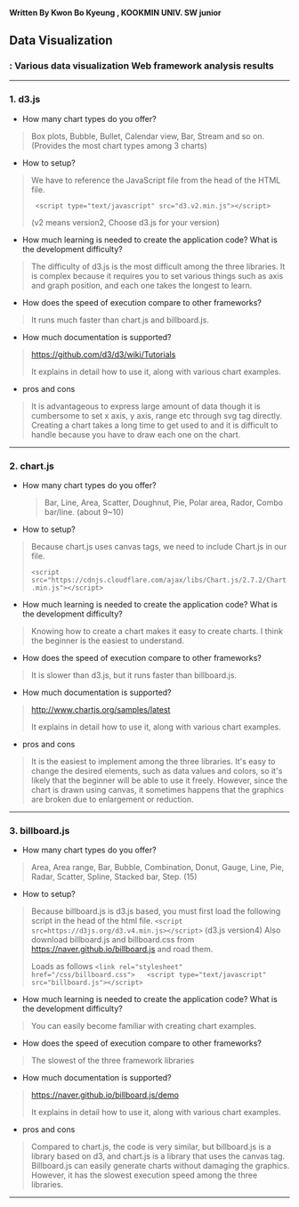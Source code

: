 #### Written By Kwon Bo Kyeung , KOOKMIN UNIV. SW junior

## Data Visualization
### : Various data visualization Web framework analysis results
----
### 1. d3.js
* How many chart types do you offer?
 > Box plots, Bubble, Bullet, Calendar view, Bar, Stream and so on. (Provides the most chart types among 3 charts)

* How to setup?
 > We have to reference the JavaScript file from the head of the HTML file.
 >
 > ``` <script type="text/javascript" src="d3.v2.min.js"></script>```
 >
 > (v2 means version2, Choose d3.js for your version)

* How much learning is needed to create the application code? What is the development difficulty?
 > The difficulty of d3.js is the most difficult among the three libraries. It is complex because it requires you to set various things such as axis and graph position, and each one takes the longest to learn.

* How does the speed of execution compare to other frameworks?
 > It runs much faster than chart.js and billboard.js.

* How much documentation is supported?
 > <https://github.com/d3/d3/wiki/Tutorials>
 >
 > It explains in detail how to use it, along with various chart examples.

* pros and cons
 > It is advantageous to express large amount of data though it is cumbersome to set x axis, y axis, range etc through svg tag directly. Creating a chart takes a long time to get used to and it is difficult to handle because you have to draw each one on the chart.

----

### 2. chart.js
* How many chart types do you offer?
  > Bar, Line, Area, Scatter, Doughnut, Pie, Polar area, Rador, Combo bar/line. (about 9~10)

* How to setup?
> Because chart.js uses canvas tags, we need to include Chart.js in our file.
>
> ```<script src="https://cdnjs.cloudflare.com/ajax/libs/Chart.js/2.7.2/Chart.min.js"></script> ```

* How much learning is needed to create the application code? What is the development difficulty?
 > Knowing how to create a chart makes it easy to create charts. I think the beginner is the easiest to understand.

* How does the speed of execution compare to other frameworks?
 > It is slower than d3.js, but it runs faster than billboard.js.

* How much documentation is supported?
 > <http://www.chartjs.org/samples/latest>
 >
 > It explains in detail how to use it, along with various chart examples.

* pros and cons
 > It is the easiest to implement among the three libraries. It's easy to change the desired elements, such as data values ​​and colors, so it's likely that the beginner will be able to use it freely. However, since the chart is drawn using canvas, it sometimes happens that the graphics are broken due to enlargement or reduction.

----

### 3. billboard.js
* How many chart types do you offer?
 > Area, Area range, Bar, Bubble, Combination, Donut, Gauge, Line, Pie, Radar, Scatter, Spline, Stacked bar, Step. (15)

* How to setup?
 > Because billboard.js is d3.js based, you must first load the following script in the head of the html file.
 > ```<script src=https://d3js.org/d3.v4.min.js></script>``` (d3.js version4)
 > Also download billboard.js and billboard.css from <https://naver.github.io/billboard.js> and road them.
 >
 > Loads as follows
 > ```<link rel="stylesheet" href="/css/billboard.css">   <script type="text/javascript" src="billboard.js"></script>```

* How much learning is needed to create the application code? What is the development difficulty?
 > You can easily become familiar with creating chart examples.

* How does the speed of execution compare to other frameworks?
 > The slowest of the three framework libraries

* How much documentation is supported?
 > <https://naver.github.io/billboard.js/demo>
 >
 > It explains in detail how to use it, along with various chart examples.

* pros and cons
 > Compared to chart.js, the code is very similar, but billboard.js is a library based on d3, and chart.js is a library that uses the canvas tag. Billboard.js can easily generate charts without damaging the graphics. However, it has the slowest execution speed among the three libraries.

 ----

